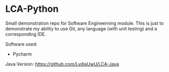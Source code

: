 # LCA-Python
Small demonstration repo for Software Engineerning module. This is just to demonstrate my ability to use Git, any language (with unit testing) and a corresponding IDE.

Software used:
- Pycharm

Java Version:
https://github.com/LydiaUwU/LCA-Java